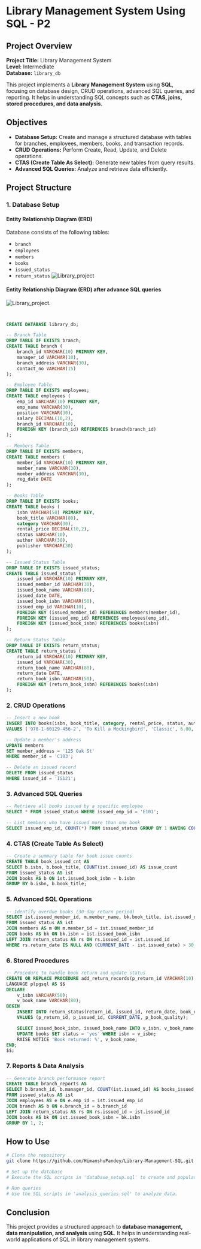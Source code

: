 
# Library Management System Using SQL - P2

## Project Overview
**Project Title:** Library Management System  
**Level:** Intermediate  
**Database:** `library_db`  

This project implements a **Library Management System** using **SQL**, focusing on database design, CRUD operations, advanced SQL queries, and reporting. It helps in understanding SQL concepts such as **CTAS, joins, stored procedures, and data analysis.**

## Objectives
- **Database Setup:** Create and manage a structured database with tables for branches, employees, members, books, and transaction records.
- **CRUD Operations:** Perform Create, Read, Update, and Delete operations.
- **CTAS (Create Table As Select):** Generate new tables from query results.
- **Advanced SQL Queries:** Analyze and retrieve data efficiently.

## Project Structure
### 1. Database Setup
#### Entity Relationship Diagram (ERD)
Database consists of the following tables:
- `branch`
- `employees`
- `members`
- `books`
- `issued_status`
- `return_status`
![Library_project](https://github.com/Himanshu20752005/SQL-Data-Analyst-Journey-/blob/main/project2/ER_digram.png)

#### Entity Relationship Diagram (ERD) after advance SQL queries

![Library_project](https://github.com/Himanshu20752005/SQL-Data-Analyst-Journey-/blob/main/project2/ER_Digram_(Advance_Queries).png).              
```sql


CREATE DATABASE library_db;

-- Branch Table
DROP TABLE IF EXISTS branch;
CREATE TABLE branch (
    branch_id VARCHAR(10) PRIMARY KEY,
    manager_id VARCHAR(10),
    branch_address VARCHAR(30),
    contact_no VARCHAR(15)
);

-- Employee Table
DROP TABLE IF EXISTS employees;
CREATE TABLE employees (
    emp_id VARCHAR(10) PRIMARY KEY,
    emp_name VARCHAR(30),
    position VARCHAR(30),
    salary DECIMAL(10,2),
    branch_id VARCHAR(10),
    FOREIGN KEY (branch_id) REFERENCES branch(branch_id)
);

-- Members Table
DROP TABLE IF EXISTS members;
CREATE TABLE members (
    member_id VARCHAR(10) PRIMARY KEY,
    member_name VARCHAR(30),
    member_address VARCHAR(30),
    reg_date DATE
);

-- Books Table
DROP TABLE IF EXISTS books;
CREATE TABLE books (
    isbn VARCHAR(50) PRIMARY KEY,
    book_title VARCHAR(80),
    category VARCHAR(30),
    rental_price DECIMAL(10,2),
    status VARCHAR(10),
    author VARCHAR(30),
    publisher VARCHAR(30)
);

-- Issued Status Table
DROP TABLE IF EXISTS issued_status;
CREATE TABLE issued_status (
    issued_id VARCHAR(10) PRIMARY KEY,
    issued_member_id VARCHAR(30),
    issued_book_name VARCHAR(80),
    issued_date DATE,
    issued_book_isbn VARCHAR(50),
    issued_emp_id VARCHAR(10),
    FOREIGN KEY (issued_member_id) REFERENCES members(member_id),
    FOREIGN KEY (issued_emp_id) REFERENCES employees(emp_id),
    FOREIGN KEY (issued_book_isbn) REFERENCES books(isbn)
);

-- Return Status Table
DROP TABLE IF EXISTS return_status;
CREATE TABLE return_status (
    return_id VARCHAR(10) PRIMARY KEY,
    issued_id VARCHAR(30),
    return_book_name VARCHAR(80),
    return_date DATE,
    return_book_isbn VARCHAR(50),
    FOREIGN KEY (return_book_isbn) REFERENCES books(isbn)
);
```

### 2. CRUD Operations
```sql
-- Insert a new book
INSERT INTO books(isbn, book_title, category, rental_price, status, author, publisher)
VALUES ('978-1-60129-456-2', 'To Kill a Mockingbird', 'Classic', 6.00, 'yes', 'Harper Lee', 'J.B. Lippincott & Co.');

-- Update a member's address
UPDATE members
SET member_address = '125 Oak St'
WHERE member_id = 'C103';

-- Delete an issued record
DELETE FROM issued_status
WHERE issued_id = 'IS121';
```

### 3. Advanced SQL Queries
```sql
-- Retrieve all books issued by a specific employee
SELECT * FROM issued_status WHERE issued_emp_id = 'E101';

-- List members who have issued more than one book
SELECT issued_emp_id, COUNT(*) FROM issued_status GROUP BY 1 HAVING COUNT(*) > 1;
```

### 4. CTAS (Create Table As Select)
```sql
-- Create a summary table for book issue counts
CREATE TABLE book_issued_cnt AS
SELECT b.isbn, b.book_title, COUNT(ist.issued_id) AS issue_count
FROM issued_status AS ist
JOIN books AS b ON ist.issued_book_isbn = b.isbn
GROUP BY b.isbn, b.book_title;
```

### 5. Advanced SQL Operations
```sql
-- Identify overdue books (30-day return period)
SELECT ist.issued_member_id, m.member_name, bk.book_title, ist.issued_date, CURRENT_DATE - ist.issued_date AS overdue_days
FROM issued_status AS ist
JOIN members AS m ON m.member_id = ist.issued_member_id
JOIN books AS bk ON bk.isbn = ist.issued_book_isbn
LEFT JOIN return_status AS rs ON rs.issued_id = ist.issued_id
WHERE rs.return_date IS NULL AND (CURRENT_DATE - ist.issued_date) > 30;
```

### 6. Stored Procedures
```sql
-- Procedure to handle book return and update status
CREATE OR REPLACE PROCEDURE add_return_records(p_return_id VARCHAR(10), p_issued_id VARCHAR(10), p_book_quality VARCHAR(10))
LANGUAGE plpgsql AS $$
DECLARE
    v_isbn VARCHAR(50);
    v_book_name VARCHAR(80);
BEGIN
    INSERT INTO return_status(return_id, issued_id, return_date, book_quality)
    VALUES (p_return_id, p_issued_id, CURRENT_DATE, p_book_quality);

    SELECT issued_book_isbn, issued_book_name INTO v_isbn, v_book_name FROM issued_status WHERE issued_id = p_issued_id;
    UPDATE books SET status = 'yes' WHERE isbn = v_isbn;
    RAISE NOTICE 'Book returned: %', v_book_name;
END;
$$;
```

### 7. Reports & Data Analysis
```sql
-- Generate branch performance report
CREATE TABLE branch_reports AS
SELECT b.branch_id, b.manager_id, COUNT(ist.issued_id) AS books_issued, COUNT(rs.return_id) AS books_returned, SUM(bk.rental_price) AS total_revenue
FROM issued_status AS ist
JOIN employees AS e ON e.emp_id = ist.issued_emp_id
JOIN branch AS b ON e.branch_id = b.branch_id
LEFT JOIN return_status AS rs ON rs.issued_id = ist.issued_id
JOIN books AS bk ON ist.issued_book_isbn = bk.isbn
GROUP BY 1, 2;
```

## How to Use
```bash
# Clone the repository
git clone https://github.com/HimanshuPandey/Library-Management-SQL.git

# Set up the database
# Execute the SQL scripts in 'database_setup.sql' to create and populate the database.

# Run queries
# Use the SQL scripts in 'analysis_queries.sql' to analyze data.
```

## Conclusion
This project provides a structured approach to **database management, data manipulation, and analysis** using **SQL**. It helps in understanding real-world applications of SQL in library management systems.
```




